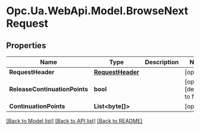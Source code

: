 # Opc.Ua.WebApi.Model.BrowseNextRequest

## Properties

Name | Type | Description | Notes
------------ | ------------- | ------------- | -------------
**RequestHeader** | [**RequestHeader**](RequestHeader.md) |  | [optional] 
**ReleaseContinuationPoints** | **bool** |  | [optional] [default to false]
**ContinuationPoints** | **List&lt;byte[]&gt;** |  | [optional] 

[[Back to Model list]](../README.md#documentation-for-models) [[Back to API list]](../README.md#documentation-for-api-endpoints) [[Back to README]](../README.md)


